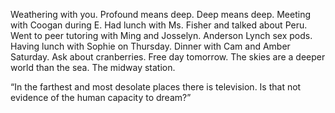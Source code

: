 Weathering with you. Profound means deep. Deep means deep. Meeting with Coogan during E. Had lunch with Ms. Fisher and talked about Peru. Went to peer tutoring with Ming and Josselyn.  Anderson Lynch sex pods. Having lunch with Sophie on Thursday. Dinner with Cam and Amber Saturday. Ask about cranberries. Free day tomorrow.  The skies are a deeper world than the sea. The midway station.

“In the farthest and most desolate places there is television. Is that not evidence of the human capacity to dream?”